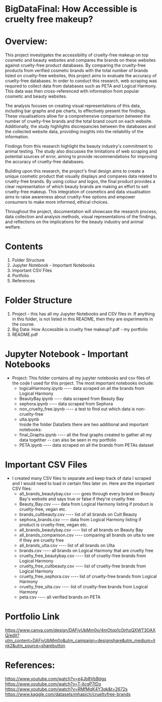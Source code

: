 # BigDataFinal:  How  Accessible is cruelty free makeup?

# Overview:

This project investigates the accessibility of cruelty-free makeup on top cosmetic and beauty websites and compares the brands on these websites against cruelty-free product databases. By comparing the cruelty-free products from verified cosmetic brands with the total number of brands listed on cruelty-free websites, this project aims to evaluate the accuracy of cruelty-free databases. In order to conduct this research,  web scraping was required to collect data from databases such as PETA and Logical Harmony. This data was then cross-referenced with information from popular cosmetic and beauty websites.

The analysis focuses on creating visual representations of this data, including bar graphs and pie charts, to effectively present the findings. These visualisations allow for a comprehensive comparison between the number of cruelty-free brands and the total brand count on each website. Additionally, the study highlights discrepancies between the databases and the collected website data, providing insights into the reliability of the information.

Findings from this research highlight the beauty industry's commitment to animal testing. The study also discusses the limitations of web scraping and potential sources of error, aiming to provide recommendations for improving the accuracy of cruelty-free databases.

Building upon this research, the project's final design aims to create a unique cosmetic product that visually displays and compares data related to cruelty-free brands. By using colour and logos, the final product provides a clear representation of which beauty brands are making an effort to sell cruelty-free makeup. This integration of cosmetics and data visualisation aims to raise awareness about cruelty-free options and empower consumers to make more informed, ethical choices.

Throughout the project, documentation will showcase the research process, data collection and analysis methods, visual representations of the findings, and reflections on the implications for the beauty industry and animal welfare.

# Contents  
1. Folder Structure   <br>
2. Jupyter Notebook - Important Notebooks  <br>
3. Important CSV Files  <br>
4. Portfolio <br>
5. References   <br>

# Folder Structure
1. Project - this has all my Jupyter Notebooks and CSV files in. If anything in this folder, is not listed in this README, then they are experiments in the course.  
2. Big Data: How  Accessible is cruelty free makeup?.pdf - my portfolio  <br>
3. README.pdf  <br>

# Jupyter Notebook - Important Notebooks

- Project: This folder contains all my jupyter notebooks and csv files of the code I used for this project. The most important notebooks include: <br>
   - logicalHarmony.ipynb    ---- data scraped on all the brands from Logical Harmony  <br>
   - BeautyBay.ipynb         ---- data scraped from Beauty Bay  <br>
   - sephora.ipynb           ---- data scraped from Sephora  <br>
   - non_cruelty_free.ipynb   ---- a test to find out which data is non-cruelty-free  <br>
   - ulta.ipynb   <br>
  Inside the folder DataSets there are two additional and important notebooks:    <br>
   - final_Graphs.ipynb      ---- all the final graphs created to gather all my data together -- can also be seen in my portfolio    <br>
   - PETA.ipynb              ---- data scraped on all the brands from PETAs dataset   <br>

# Important CSV Files
- I created many CSV files to separate and keep track of data I scraped and I would need to load in certain files later on. Here are the important CSV files:   <br>
   - all_brands_beautybay.csv     ---- goes through every brand on Beauty Bay's website and says true or false if they're cruelty free    <br>
   - Beauty_Bay.csv      ---- data from Logical Harmony listing if product is cruelty-free, vegan etc.    <br>
   - brands_cultbeauty.csv    ---- list of all brands on Cult Beauty    <br>
   - sephora_brands.csv        ---- data from Logical Harmony listing if product is cruelty-free, vegan etc.   <br>
   - all_brands_beautybay.csv   ---- list of all brands on Beauty Bay    <br>
   - all_brands_comparison.csv       ---- comparing all brands on ulta to see if they are cruelty free     <br>
   - all_brands_ulta.csv               ---- list of all brands on Ulta    <br>
   - brands.csv                   ---- all brands on Logical Harmony that are cruelty free      <br>
   - cruelty_free_beautybay.csv        ---- list of cruelty-free brands from Logical Harmony   <br>
   - cruelty_free_cultbeauty.csv        ---- list of cruelty-free brands from Logical Harmony  <br>
   - cruelty_free_sephora.csv           ---- list of cruelty-free brands from Logical Harmony  <br>
   - cruelty_free_ulta.csv              ---- list of cruelty-free brands from Logical Harmony   <br>
   - peta.csv                           ---- all verified brands on PETA
 
 
 # Portfolio Link
 https://www.canva.com/design/DAFjvUbMm0o/4mOtop1c0jrhzQXWT3OAXQ/edit?utm_content=DAFjvUbMm0o&utm_campaign=designshare&utm_medium=link2&utm_source=sharebutton
 
 # References:
 https://www.youtube.com/watch?v=e4Jb8VbBdgs   <br>
 https://www.youtube.com/watch?v=T-itcgP7IDo   <br>
 https://www.youtube.com/watch?v=RMfMqK4Y3qk&t=2672s   <br>
 https://www.kaggle.com/datasets/mhapich/crueltyfree-brands
    
